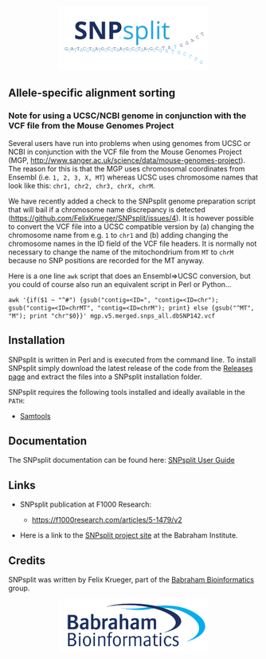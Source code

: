 
<p align="center"> <img title="SNPsplit" id="logo_img" src="Images/SNPsplit.png" width=300></p>

## Allele-specific alignment sorting


### Note for using a UCSC/NCBI genome in conjunction with the VCF file from the Mouse Genomes Project 

Several users have run into problems when using genomes from UCSC or NCBI in conjunction with the VCF file from the Mouse Genomes Project (MGP, http://www.sanger.ac.uk/science/data/mouse-genomes-project).
The reason for this is that the MGP uses chromosomal coordinates from Ensembl (i.e. `1, 2, 3, X, MT`) whereas UCSC uses chromosome names that look like this: `chr1, chr2, chr3, chrX, chrM`.

We have recently added a check to the SNPsplit genome preparation script that will bail if a chromosome name discrepancy is detected (https://github.com/FelixKrueger/SNPsplit/issues/4). It is however possible to convert the VCF file into a UCSC compatible version by
(a) changing the chromosome name from e.g. `1` to `chr1` and (b) adding changing the chromosome names in the ID field of the VCF file headers. It is normally not necessary to change the name of the mitochondrium from `MT` to `chrM` because no SNP positions are recorded for the MT anyway.

Here is a one line `awk` script that does an Ensembl=>UCSC conversion, but you could of course also run an equivalent script in Perl or Python...
```
awk '{if($1 ~ "^#") {gsub("contig=<ID=", "contig=<ID=chr"); gsub("contig=<ID=chrMT", "contig=<ID=chrM"); print} else {gsub("^MT", "M"); print "chr"$0}}' mgp.v5.merged.snps_all.dbSNP142.vcf
```

## Installation

SNPsplit is written in Perl and is executed from the command line. To install SNPsplit simply download the latest release of the code from the [Releases page](https://github.com/FelixKrueger/SNPsplit/releases) and extract the files into a SNPsplit installation folder.

SNPsplit requires the following tools installed and ideally available in the `PATH`:
- [Samtools](http://samtools.sourceforge.net/)

## Documentation
The SNPsplit documentation can be found here: [SNPsplit User Guide](./SNPsplit_User_Guide.md)

## Links
- SNPsplit publication at F1000 Research:
  * https://f1000research.com/articles/5-1479/v2
  
- Here is a link to the [SNPsplit project site](https://www.bioinformatics.babraham.ac.uk/projects/SNPsplit/) at the Babraham Institute.

## Credits

SNPsplit was written by Felix Krueger, part of the [Babraham Bioinformatics](https://www.bioinformatics.babraham.ac.uk) group.

<p align="center"> <img title="Babraham Bioinformatics" id="logo_img" src="Images/bioinformatics_logo.png" width=300></p>
